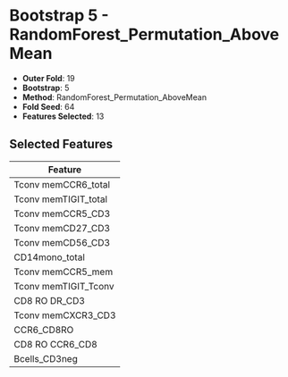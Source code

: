 # Bootstrap 5 - RandomForest_Permutation_AboveMean

- **Outer Fold**: 19
- **Bootstrap**: 5
- **Method**: RandomForest_Permutation_AboveMean
- **Fold Seed**: 64
- **Features Selected**: 13

## Selected Features

| Feature |
|---------|
| Tconv memCCR6_total |
| Tconv memTIGIT_total |
| Tconv memCCR5_CD3 |
| Tconv memCD27_CD3 |
| Tconv memCD56_CD3 |
| CD14mono_total |
| Tconv memCCR5_mem |
| Tconv memTIGIT_Tconv |
| CD8 RO DR_CD3 |
| Tconv memCXCR3_CD3 |
| CCR6_CD8RO |
| CD8 RO CCR6_CD8 |
| Bcells_CD3neg |
